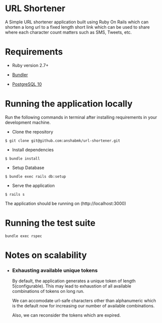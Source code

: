 # URL Shortener

A Simple URL shortener application built using Ruby On Rails which can shorten a long url to a fixed length short link which can be used to share where each character count matters such as SMS, Tweets, etc.

# Requirements

* Ruby version 2.7+

* [Bundler](https://bundler.io/)

* [PostgreSQL 10](https://www.postgresql.org/download/)

# Running the application locally

Run the following commands in terminal after installing requirements in your development machine.

* Clone the repository
```
$ git clone git@github.com:anshabmk/url-shortener.git

```
* Install dependencies
```
$ bundle install
```

* Setup Database
```
$ bundle exec rails db:setup
```

* Serve the application
```
$ rails s
```
The application should be running on (http://localhost:3000)

# Running the test suite

```
bundle exec rspec
```

# Notes on scalability

* ### Exhausting available unique tokens

  By default, the application generates a unique token of length 5(configurable). This may lead to exhaustion of all available combinations of tokens on long run. 

  We can accomodate url-safe characters other than alphanumeric which is the default now for increasing our number of available combinations.

  Also, we can reconsider the tokens which are expired.
